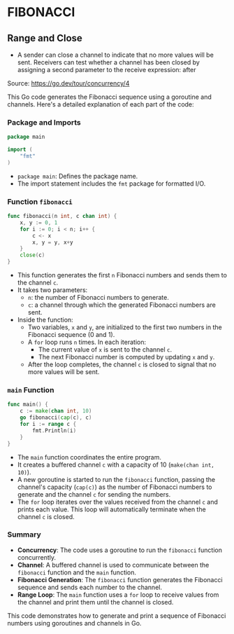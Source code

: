 # FIBONACCI

## Range and Close

- A sender can close a channel to indicate that no more values will be sent. Receivers can test whether a channel has been closed by assigning a second parameter to the receive expression: after

Source: https://go.dev/tour/concurrency/4

This Go code generates the Fibonacci sequence using a goroutine and channels. Here's a detailed explanation of each part of the code:

### Package and Imports

```go
package main

import (
	"fmt"
)
```
- `package main`: Defines the package name.
- The import statement includes the `fmt` package for formatted I/O.

### Function `fibonacci`

```go
func fibonacci(n int, c chan int) {
	x, y := 0, 1
	for i := 0; i < n; i++ {
		c <- x
		x, y = y, x+y
	}
	close(c)
}
```
- This function generates the first `n` Fibonacci numbers and sends them to the channel `c`.
- It takes two parameters:
  - `n`: the number of Fibonacci numbers to generate.
  - `c`: a channel through which the generated Fibonacci numbers are sent.
- Inside the function:
  - Two variables, `x` and `y`, are initialized to the first two numbers in the Fibonacci sequence (0 and 1).
  - A `for` loop runs `n` times. In each iteration:
    - The current value of `x` is sent to the channel `c`.
    - The next Fibonacci number is computed by updating `x` and `y`.
  - After the loop completes, the channel `c` is closed to signal that no more values will be sent.

### `main` Function

```go
func main() {
	c := make(chan int, 10)
	go fibonacci(cap(c), c)
	for i := range c {
		fmt.Println(i)
	}
}
```
- The `main` function coordinates the entire program.
- It creates a buffered channel `c` with a capacity of 10 (`make(chan int, 10)`).
- A new goroutine is started to run the `fibonacci` function, passing the channel's capacity (`cap(c)`) as the number of Fibonacci numbers to generate and the channel `c` for sending the numbers.
- The `for` loop iterates over the values received from the channel `c` and prints each value. This loop will automatically terminate when the channel `c` is closed.

### Summary
- **Concurrency**: The code uses a goroutine to run the `fibonacci` function concurrently.
- **Channel**: A buffered channel is used to communicate between the `fibonacci` function and the `main` function.
- **Fibonacci Generation**: The `fibonacci` function generates the Fibonacci sequence and sends each number to the channel.
- **Range Loop**: The `main` function uses a `for` loop to receive values from the channel and print them until the channel is closed.

This code demonstrates how to generate and print a sequence of Fibonacci numbers using goroutines and channels in Go.
